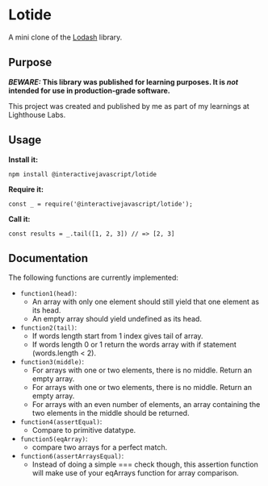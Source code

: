 # Lotide

A mini clone of the [Lodash](https://lodash.com) library.

## Purpose

**_BEWARE:_ This library was published for learning purposes. It is _not_ intended for use in production-grade software.**

This project was created and published by me as part of my learnings at Lighthouse Labs. 

## Usage

**Install it:**

`npm install @interactivejavascript/lotide`

**Require it:**

`const _ = require('@interactivejavascript/lotide');`

**Call it:**

`const results = _.tail([1, 2, 3]) // => [2, 3]`

## Documentation

The following functions are currently implemented:

* `function1(head)`: 
  * An array with only one element should still yield that one element as its head.
  * An empty array should yield undefined as its head.
* `function2(tail)`: 
  * If words length start from 1 index gives tail of array.
  * If words length 0 or 1 return the words array with if statement (words.length < 2).
* `function3(middle)`: 
  * For arrays with one or two elements, there is no middle. Return an empty array.
  * For arrays with one or two elements, there is no middle. Return an empty array.
  * For arrays with an even number of elements, an array containing the two elements in the middle should be returned.
* `function4(assertEqual)`:
  * Compare to primitive datatype.
* `function5(eqArray)`: 
  * compare two arrays for a perfect match.
* `function6(assertArraysEqual)`: 
  * Instead of doing a simple === check though, this assertion function will make use of your eqArrays function for array comparison.